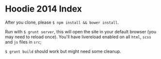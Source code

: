 # Hoodie 2014 Index

After you clone, please `$ npm install && bower install`.

Run with `$ grunt server`, this will open the site in your default browser (you may need to reload once). You'll have livereload enabled on all `html`, `scss` and `js` files in `src`;

`$ grunt build` should work but might need some cleanup.
